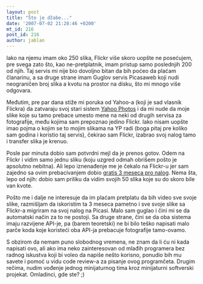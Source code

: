 ```yaml
---
layout: post
title: "Što je džabe..."
date: '2007-07-02 21:28:46 +0200'
mt_id: 216
post_id: 216
author: jablan
---
```

Iako na njemu imam oko 250 slika, Flickr više skoro uopšte ne posećujem, pre svega zato što, kao ne-pretplatnik, imam pristup samo poslednjih 200 od njih. Taj servis mi nije bio dovoljno bitan da bih poćeo da plaćam članarinu, a sa druge strane imam Guglov servis Picasaweb koji nudi neograničen broj slika a kvotu na prostor na disku, što mi mnogo više odgovara.

Međutim, pre par dana stiže mi poruka od Yahoo-a (koji je sad vlasnik Flickra) da zatvaraju svoj stari sistem [Yahoo Photos](http://en.wikipedia.org/wiki/Yahoo!_Photos) i da mi nude da moje slike koje su tamo prebace umesto mene na neki od drugih servisa za fotografije, među kojima sam prepoznao jedino Flickr. Iako nisam uopšte imao pojma o kojim se to mojim slikama na YP radi (boga pitaj pre koliko sam godina i koristio taj servis), čekirao sam Flickr, izabrao svoj nalog tamo i transfer slika je krenuo.

Posle par minuta dobio sam potvrdni mejl da je prenos gotov. Odem na Flickr i vidim samo jednu sliku (koju uzgred odmah obrišem pošto je apsolutno nebitna). Ali lepo iznenađenje me je čekalo na Flickr-u jer sam zajedno sa ovim prebacivanjem dobio [gratis 3 meseca pro nalog](http://tech-buzz.net/2007/06/20/free-flickr-pro-account-for-yahoo-photos-users/). Nema šta, lepo od njih: dobio sam priliku da vidim svojih 50 slika koje su do skoro bile van kvote.

Pošto me i dalje ne interesuje da im plaćam pretplatu da bih video sve svoje slike, razmišljam da iskoristim ta 3 meseca pametno i sve svoje slike sa Flickr-a migriram na svoj nalog na Picasi. Malo sam guglao i čini mi se da automatski način za to ne postoji. Sa druge strane, čini se da oba sistema imaju razvijene API-je, pa (barem teoretski) ne bi bilo teško napisati malo parče koda koje koristeći oba API-ja prebacuje fotografije tamo-ovamo.

S obzirom da nemam puno slobodnog vremena, ne znam da li ću ni kada napisati ovo, ali ako ima neko zainteresovan od mlađih programera bez radnog iskustva koji bi voleo da napiše nešto korisno, ponudio bih mu savete i pomoć u vidu code review-a za pisanje ovog programčeta. Drugim rečima, nudim vođenje jednog minijaturnog tima kroz minijaturni softverski projekat. Omladinci, gde ste? ;)

